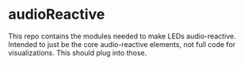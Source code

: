 # audioReactive

This repo contains the modules needed to make LEDs audio-reactive.  Intended to just be the core audio-reactive elements, not full code for visualizations.  This should plug into those.
